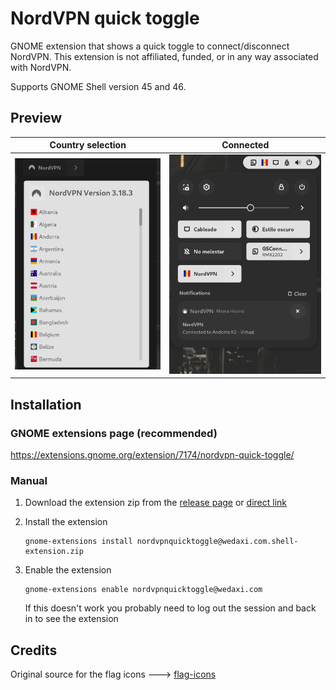 # NordVPN quick toggle

GNOME extension that shows a quick toggle to connect/disconnect NordVPN.
This extension is not affiliated, funded, or in any way associated with NordVPN.

Supports GNOME Shell version 45 and 46.

## Preview

Country selection          |  Connected
:-------------------------:|:-------------------------:
![](country_selection.png) |  ![](connected.png)

## Installation

### GNOME extensions page (recommended)

https://extensions.gnome.org/extension/7174/nordvpn-quick-toggle/

### Manual

1. Download the extension zip from the [release page](https://github.com/Wedaxi/NordVPN-Quick-Toggle/releases/tag/release) or [direct link](https://github.com/Wedaxi/NordVPN-Quick-Toggle/releases/download/release/nordvpnquicktoggle@wedaxi.com.shell-extension.zip)

2. Install the extension
    ```
    gnome-extensions install nordvpnquicktoggle@wedaxi.com.shell-extension.zip
    ```
3. Enable the extension
    ```
    gnome-extensions enable nordvpnquicktoggle@wedaxi.com
    ```  
    If this doesn't work you probably need to log out the session and back in to see the extension

## Credits

Original source for the flag icons ---> [flag-icons](https://github.com/lipis/flag-icons)